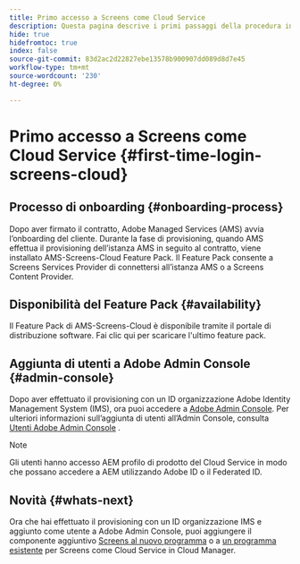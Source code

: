 ```yaml
---
title: Primo accesso a Screens come Cloud Service
description: Questa pagina descrive i primi passaggi della procedura introduttiva a Screens come Cloud Service.
hide: true
hidefromtoc: true
index: false
source-git-commit: 83d2ac2d22827ebe13578b900907dd089d8d7e45
workflow-type: tm+mt
source-wordcount: '230'
ht-degree: 0%

---
```



# Primo accesso a Screens come Cloud Service {#first-time-login-screens-cloud}


## Processo di onboarding {#onboarding-process}

Dopo aver firmato il contratto, Adobe Managed Services (AMS) avvia l’onboarding del cliente. Durante la fase di provisioning, quando AMS effettua il provisioning dell’istanza AMS in seguito al contratto, viene installato AMS-Screens-Cloud Feature Pack. Il Feature Pack consente a Screens Services Provider di connettersi all’istanza AMS o a Screens Content Provider.

## Disponibilità del Feature Pack {#availability}

Il Feature Pack di AMS-Screens-Cloud è disponibile tramite il portale di distribuzione software.
Fai clic qui per scaricare l&#39;ultimo feature pack.

## Aggiunta di utenti a Adobe Admin Console {#admin-console}

Dopo aver effettuato il provisioning con un ID organizzazione Adobe Identity Management System (IMS), ora puoi accedere a [Adobe Admin Console](https://adminconsole.adobe.com/). Per ulteriori informazioni sull’aggiunta di utenti all’Admin Console, consulta [Utenti Adobe Admin Console](https://helpx.adobe.com/enterprise/admin-guide.html/enterprise/using/users.ug.html) .

>[!NOTE]
>Gli utenti hanno accesso AEM profilo di prodotto del Cloud Service in modo che possano accedere a AEM utilizzando Adobe ID o il Federated ID.

## Novità {#whats-next}

Ora che hai effettuato il provisioning con un ID organizzazione IMS e aggiunto come utente a Adobe Admin Console, puoi aggiungere il componente aggiuntivo [Screens al nuovo programma](/help/screens-cloud/onboarding-screens-cloud/add-on-new-program-screens-cloud.md) o a [un programma esistente](/help/screens-cloud/onboarding-screens-cloud/add-on-existing-program-screens-cloud.md) per Screens come Cloud Service in Cloud Manager.